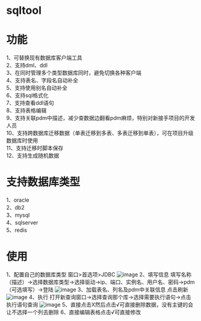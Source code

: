 # sqltool
# 功能
1、可替换现有数据库客户端工具  
2、支持dml、ddl  
3、在同时管理多个类型数据库同时，避免切换各种客户端  
4、支持表名、字段名自动补全  
5、支持使用别名自动补全  
6、支持sql格式化  
7、支持查看ddl语句  
8、支持表格编辑  
9、支持关联pdm中描述，减少查数据边翻看pdm麻烦，特别对新接手项目的开发人员  
10、支持跨数据库迁移数据（单表迁移到多表、多表迁移到单表），可在项目升级数据库时使用  
11、支持迁移时脚本保存  
12、支持生成随机数据  

# 支持数据库类型
1、oracle  
2、db2  
3、mysql  
4、sqlserver  
5、redis  

# 使用
1、配置自己的数据库类型 窗口>首选项>JDBC
![image](https://github.com/448697783/sqltool/blob/master/METADATA/20190110181636.png)
2、填写信息
填写名称（描述）->选择数据库类型->选择驱动->ip、端口、实例名、用户名、密码->pdm（可选填写）->登陆
![image](https://raw.githubusercontent.com/448697783/sqltool/master/METADATA/20190110181846.png)
3、加载表名、列名及pdm中关联信息
点击刷新
![image](https://raw.githubusercontent.com/448697783/sqltool/master/METADATA/20190110182011.png)
4、执行
打开新查询窗口->选择查询那个库->选择需要执行语句->点击执行语句查询
![image](https://github.com/448697783/sqltool/blob/master/METADATA/20190110182116.png?raw=true) 
5、直接点击X然后点击√可直接删除数据，没有主键的会让不选择一个列去删除 
6、直接编辑表格点击√可直接修改 
